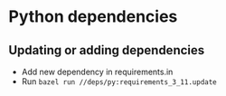 # Python dependencies

## Updating or adding dependencies

* Add new dependency in requirements.in
* Run `bazel run //deps/py:requirements_3_11.update`
